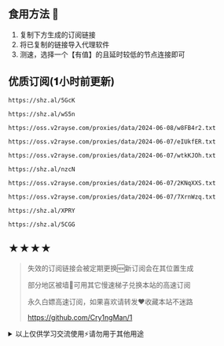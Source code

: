 ## 食用方法 🍖
1. 复制下方生成的订阅链接
2. 将已复制的链接导入代理软件
3. 测速，选择一个【有值】的且延时较低的节点连接即可

## 优质订阅(𝟏小时前更新)
```
https://shz.al/5GcK
```
```
https://shz.al/wS5n
```
```
https://oss.v2rayse.com/proxies/data/2024-06-08/w8FB4r2.txt
```
```
https://oss.v2rayse.com/proxies/data/2024-06-07/eIUkfER.txt
```
```
https://oss.v2rayse.com/proxies/data/2024-06-07/wtkKJOh.txt
```
```
https://shz.al/nzcN
```
```
https://oss.v2rayse.com/proxies/data/2024-06-07/2KNqXXS.txt
```
```
https://oss.v2rayse.com/proxies/data/2024-06-07/7XrnWzq.txt
```
```
https://shz.al/XPRY
```
```
https://shz.al/5CGG
```

## ★★★★
> 失效的订阅链接会被定期更换🆕新订阅会在其位置生成
> 
> 部分地区被墙🚫可用其它慢速梯子兑换本站的高速订阅
>
> 永久白嫖高速订阅，如果喜欢请转发❤️收藏本站不迷路
>
> https://github.com/Cry1ngMan/1

<details>
<summary>以上仅供学习交流使用⚡️请勿用于其他用途</summary>

&nbsp;

[![Star History Chart](https://api.star-history.com/svg?repos=Cry1ngMan/1&type=Date)](https://star-history.com/#Cry1ngMan/1&Date)
[![GitHub stars](https://img.shields.io/github/stars/Cry1ngMan/1.svg?style=social&label=Stars)](https://github.com/Cry1ngMan/1/stargazers)
<img src="https://komarev.com/ghpvc/?username=Cry1ngMan&label=Views&color=0e75b6&style=flat" alt="访问量统计" />
</details>
